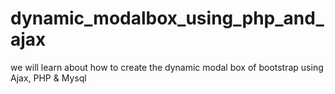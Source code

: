 # dynamic_modalbox_using_php_and_ajax
we will learn about how to create the dynamic modal box of bootstrap using Ajax, PHP &amp; Mysql
